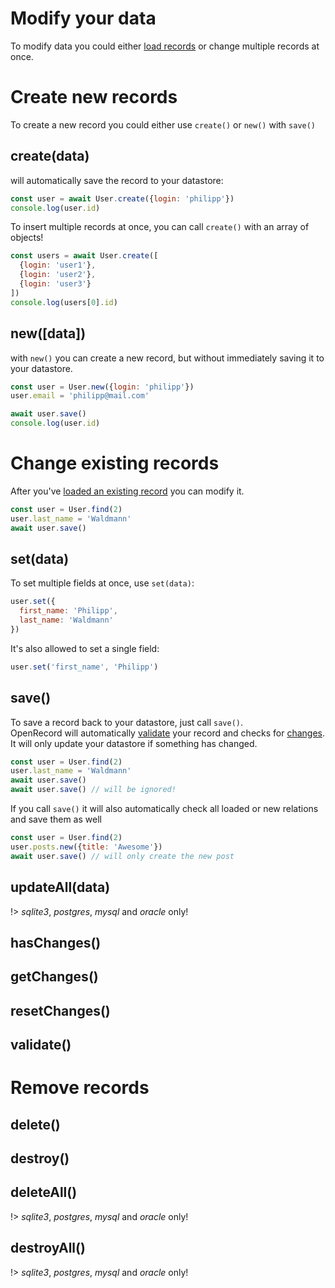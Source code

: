 # Modify your data

To modify data you could either [load records](./query.md) or change multiple records at once.

# Create new records

To create a new record you could either use `create()` or `new()` with `save()`

## create(data)
will automatically save the record to your datastore:

```js
const user = await User.create({login: 'philipp'})
console.log(user.id)
```

To insert multiple records at once, you can call `create()` with an array of objects!

```js
const users = await User.create([
  {login: 'user1'},
  {login: 'user2'},
  {login: 'user3'}
])
console.log(users[0].id)
```

## new([data])
with `new()` you can create a new record, but without immediately saving it to your datastore.
```js
const user = User.new({login: 'philipp'})
user.email = 'philipp@mail.com'

await user.save()
console.log(user.id)
```

# Change existing records

After you've [loaded an existing record](./query.md) you can modify it.

```js
const user = User.find(2)
user.last_name = 'Waldmann'
await user.save()
```

## set(data)

To set multiple fields at once, use `set(data)`:

```js
user.set({
  first_name: 'Philipp',
  last_name: 'Waldmann'
})
```

It's also allowed to set a single field:

```js
user.set('first_name', 'Philipp')
```

## save()

To save a record back to your datastore, just call `save()`.  
OpenRecord will automatically [validate](#validate) your record and checks for [changes](#haschanges). It will only update your datastore if something has changed.  

```js
const user = User.find(2)
user.last_name = 'Waldmann'
await user.save()
await user.save() // will be ignored!
```

If you call `save()` it will also automatically check all loaded or new relations and save them as well

```js
const user = User.find(2)
user.posts.new({title: 'Awesome'})
await user.save() // will only create the new post
```

## updateAll(data)
!> *sqlite3*, *postgres*, *mysql* and *oracle* only!  


## hasChanges()

## getChanges()

## resetChanges()

## validate()


# Remove records

## delete()

## destroy()

## deleteAll()
!> *sqlite3*, *postgres*, *mysql* and *oracle* only!  


## destroyAll()
!> *sqlite3*, *postgres*, *mysql* and *oracle* only!  
